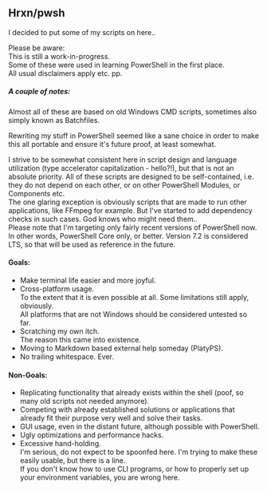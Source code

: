 ## Hrxn/pwsh

I decided to put some of my scripts on here..

Please be aware:  
This is still a work-in-progress.  
Some of these were used in learning PowerShell in the first place.  
All usual disclaimers apply etc. pp.

##### A couple of notes:

Almost all of these are based on old Windows CMD scripts, sometimes also simply known as Batchfiles.

Rewriting my stuff in PowerShell seemed like a sane choice in order to make this all portable and ensure it's future proof, at least somewhat.

I strive to be somewhat consistent here in script design and language utilization (type accelerator capitalization - hello?!), but that is not an absolute priority.
All of these scripts are designed to be self-contained, i.e. they do not depend on each other, or on other PowerShell Modules, or Components etc.  
The one glaring exception is obviously scripts that are made to run other applications, like FFmpeg for example.
But I've started to add dependency checks in such cases. God knows who might need them..   
Please note that I'm targeting only fairly recent versions of PowerShell now. In other words, PowerShell Core only, or better. Version 7.2 is considered LTS, so that will be used as reference in the future.

#### Goals:
- Make terminal life easier and more joyful.
- Cross-platform usage.  
  To the extent that it is even possible at all. Some limitations still apply, obviously.  
  All platforms that are not Windows should be considered untested so far.
- Scratching my own itch.  
  The reason this came into existence.
- Moving to Markdown based external help someday (PlatyPS).
- No trailing whitespace. Ever.

#### Non-Goals:
- Replicating functionality that already exists within the shell (poof, so many old scripts not needed anymore).
- Competing with already established solutions or applications that already fit their purpose very well and solve their tasks.
- GUI usage, even in the distant future, although possible with PowerShell.
- Ugly optimizations and performance hacks.
- Excessive hand-holding.  
  I'm serious, do not expect to be spoonfed here. I'm trying to make these easily usable, but there is a line.  
  If you don't know how to use CLI programs, or how to properly set up your environment variables, you are wrong here.
